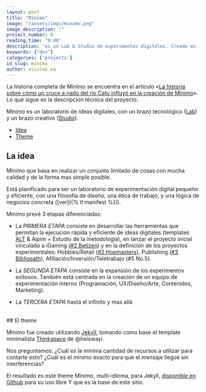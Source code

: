 ```yaml
---
layout: post
title: "Mínimo"
image: "/assets/imgs/minimo.png"
image_description: ""
project_number: 0
reading_time: "0:40"
description: "es un Lab & Studio de experimentos digitales. Creado en Jekyll con ♥"
keywords: ["dev"]
categories: ['projects']
id_slug: minimo
author: nicolas_ea
---
```


<div class="alert alert-warning" role="alert">
  La historia completa de Mínimo se encuentra en el artículo «<a hreflang="es" href="https://blog.minimo.io/al-santo-pepe/historia-creacion-de-minimo/">La historia sobre cómo un cruce a nado del río Catu influyó en la creación de Mínimo</a>». Lo que sigue es la descripción técnica del proyecto.
</div>


Mínimo es un laboratorio de ideas digitales, con un brazo tecnológico (<a href="{% tl projects %}">Lab</a>) y un brazo creativo (<a target="_blank" href="{{ site.instagram_username }}">Studio</a>).

* <a href="#la-idea">Idea</a>
* <a href="#el-theme">Theme</a>

## La idea
Mínimo que basa en realizar un conjunto limitado de cosas con mucha calidad y de la forma mas simple posible.

Está planificado para ser un laboratorio de experimentación digital pequeño y eficiente, con una filosofía de diseño,
una ética de trabajo, y una lógica de negocios concreta ([ver]({% tl manifest %})).

Mínimo prevé 3 etapas diferenciadas:

* La <i class="bg-black">PRIMERA ETAPA</i> consiste en desarrollar las herramientas que permitan la
ejecución rápida y eficiente de ideas digitales (templates [ALT](/2019/10-alt-template/) & Aipim + Estudio de la metodología),
en lanzar el proyecto inicial vinculado a iGaming ([#2 Betizen](/2019/3/)) y en la definición de los proyectos experimentales: Hobbies/Retail ([#2 Hopmasters](/2020/hopmasters/)), Publishing ([#3 Bibliopath](/2020/bibliopath/)), Afiliación/Inversión/Teletrabajo (#5 No.5).


* La <i class="bg-black">SEGUNDA ETAPA</i> consiste en la expansión de los experimentos exitosos.
También está centrada en la creación de un equipo de experimentación interno (Programación, UX/Diseño/Arte, Contenidos, Marketing).

* La <i class="bg-black">TERCERA ETAPA</i> hasta el infinito y mas allá <i class="fas fa-rocket"></i>

<br>
## El theme

Mínimo fue creado utilizando [Jekyll](https://jekyllrb.com/), tomando como base el template minimalista [Thinkspace](https://github.com/heiswayi/thinkspace) de @heiswayi.

Nos preguntamos:
¿Cuál es la mínima cantidad de recursos a utilizar para contarte esto?
¿Cuál es el mínimo exacto para que el mensaje llegue sin interferencias?

El resultado es este theme Mínimo, multi-idioma, para Jekyll, [disponible en Github](https://github.com/minimo-io/minimo) para su uso libre <i class="fas fa-hand-rock"></i> Y que es la base de este sitio.

<br>
